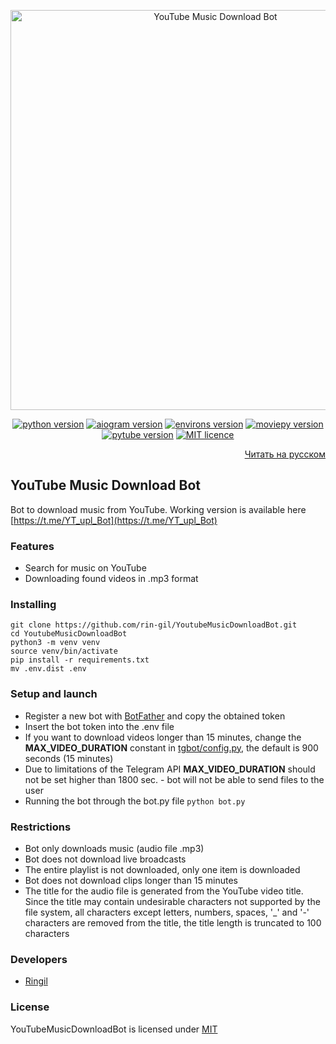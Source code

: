 <p align="center">
    <img src="https://repository-images.githubusercontent.com/558609537/280063f1-bec4-49aa-bf56-054cdb00f8d3" alt="YouTube Music Download Bot" width="640">
</p>

<p align="center">
    <a href="https://www.python.org/downloads/release/python-3110/"><img src="https://img.shields.io/badge/python-v3.11-informational" alt="python version"></a>
    <a href="https://pypi.org/project/aiogram/2.22.2/"><img src="https://img.shields.io/badge/aiogram-v2.22.2-informational" alt="aiogram version"></a>
    <a href="https://pypi.org/project/environs/9.5.0/"><img src="https://img.shields.io/badge/environs-v9.5.0-informational" alt="environs version"></a>
    <a href="https://pypi.org/project/moviepy/1.0.3/"><img src="https://img.shields.io/badge/moviepy-v1.0.3-informational" alt="moviepy version"></a>
    <a href="https://pypi.org/project/pytube/12.1.0/"><img src="https://img.shields.io/badge/pytube-v12.1.0-informational" alt="pytube version"></a>
    <a href="https://github.com/rin-gil/YoutubeMusicDownloadBot/blob/master/LICENCE"><img src="https://img.shields.io/badge/licence-MIT-success" alt="MIT licence"></a>
</p>

<p align="right">
    <a href="https://github.com/rin-gil/YoutubeMusicDownloadBot/blob/master/README.ru.md">Читать на русском</a>
</p>

## YouTube Music Download Bot

Bot to download music from YouTube. Working version is available here [https://t.me/YT_upl_Bot](https://t.me/YT_upl_Bot)

### Features

* Search for music on YouTube
* Downloading found videos in .mp3 format

### Installing

```
git clone https://github.com/rin-gil/YoutubeMusicDownloadBot.git
cd YoutubeMusicDownloadBot
python3 -m venv venv
source venv/bin/activate
pip install -r requirements.txt
mv .env.dist .env
```

### Setup and launch

* Register a new bot with [BotFather](https://t.me/BotFather) and copy the obtained token
* Insert the bot token into the .env file
* If you want to download videos longer than 15 minutes, change the **MAX_VIDEO_DURATION** constant in [tgbot/config.py](https://github.com/rin-gil/YoutubeMusicDownloadBot/blob/master/tgbot/config.py), the default is 900 seconds (15 minutes)
* Due to limitations of the Telegram API **MAX_VIDEO_DURATION** should not be set higher than 1800 sec. - bot will not be able to send files to the user
* Running the bot through the bot.py file `python bot.py`

### Restrictions
* Bot only downloads music (audio file .mp3)
* Bot does not download live broadcasts
* The entire playlist is not downloaded, only one item is downloaded
* Bot does not download clips longer than 15 minutes
* The title for the audio file is generated from the YouTube video title. Since the title may contain undesirable characters not supported by the file system, all characters except letters, numbers, spaces, '_' and '-' characters are removed from the title, the title length is truncated to 100 characters

### Developers

* [Ringil](https://github.com/rin-gil)

### License

YouTubeMusicDownloadBot is licensed under [MIT](https://github.com/rin-gil/YoutubeMusicDownloadBot/blob/master/LICENCE)